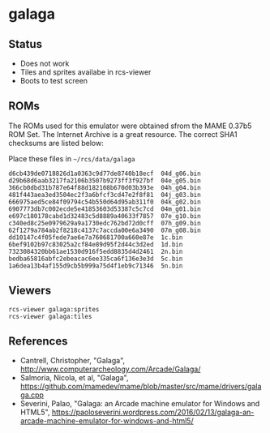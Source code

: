 # galaga

## Status

- Does not work
- Tiles and sprites availabe in rcs-viewer
- Boots to test screen

## ROMs
The ROMs used for this emulator were obtained sfrom the MAME 0.37b5 ROM Set. The Internet Archive is a great resource. The correct SHA1 checksums are listed below:

Place these files in `~/rcs/data/galaga`
```
d6cb439de0718826d1a0363c9d77de8740b18ecf  04d_g06.bin
d29b68d6aab3217fa2106b3507b9273ff3f927bf  04e_g05.bin
366cb0dbd31b787e64f88d182108b670d03b393e  04h_g04.bin
481f443aea3ed3504ec2f3a6bfcf3cd47e2f8f81  04j_g03.bin
666975aed5ce84f09794c54b550d64d95ab311f0  04k_g02.bin
6907773db7c002ecde5e41853603d53387c5c7cd  04m_g01.bin
e697c180178cabd1d32483c5d8889a40633f7857  07e_g10.bin
c340ed8c25e0979629a9a1730edc762bd72d0cff  07h_g09.bin
62f1279a784ab2f8218c4137c7accda00e6a3490  07m_g08.bin
dd10147c4f05fede7ae6e7a760681700a660e87e  1c.bin
6bef9102b97c83025a2cf84e89d95f2d44c3d2ed  1d.bin
7323084320bb61ae1530d916f5edd8835d4d2461  2n.bin
bedba65816abfc2ebeacac6ee335ca6f136e3e3d  5c.bin
1a6dea13b4af155d9cb5b999a75d4f1eb9c71346  5n.bin
```

## Viewers
```
rcs-viewer galaga:sprites
rcs-viewer galaga:tiles
```

## References

- Cantrell, Christopher, "Galaga", http://www.computerarcheology.com/Arcade/Galaga/
- Salmoria, Nicola, et al, "Galaga", https://github.com/mamedev/mame/blob/master/src/mame/drivers/galaga.cpp
- Severini, Palao, "Galaga: an Arcade machine emulator for Windows and HTML5", https://paoloseverini.wordpress.com/2016/02/13/galaga-an-arcade-machine-emulator-for-windows-and-html5/

